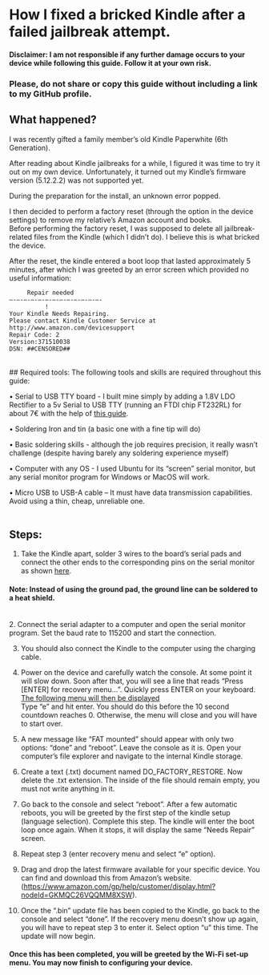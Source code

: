# How I fixed a bricked Kindle after a failed jailbreak attempt.<br>

#### Disclaimer: I am not responsible if any further damage occurs to your device while following this guide. Follow it at your own risk.<br>

### Please, do not share or copy this guide without including a link to my GitHub profile.<br>

## What happened?
I was recently gifted a family member’s old Kindle Paperwhite (6th Generation).<br>

After reading about Kindle jailbreaks for a while, I figured it was time to try it out on my own device. Unfortunately, it turned out my Kindle’s firmware version (5.12.2.2) was not supported yet. <br>

During the preparation for the install, an unknown error popped.<br>

I then decided to perform a factory reset (through the option in the device settings) to remove my relative’s Amazon account and books.<br>
Before performing the factory reset, I was supposed to delete all jailbreak-related files from the Kindle (which I didn’t do). I believe this is what bricked the device.<br>

After the reset, the kindle entered a boot loop that lasted approximately 5 minutes, after which I was greeted by an error screen which provided no useful information:<br>
```
     Repair needed
—-—-—-—-—-—-—-—-—-—-—-—-—-
          !
Your Kindle Needs Repairing.
Please contact Kindle Customer Service at http://www.amazon.com/devicesupport
Repair Code: 2
Version:371510038
DSN: ##CENSORED##
```
<br>
## Required tools:
The following tools and skills are required throughout this guide:<br>

•	Serial to USB TTY board - I built mine simply by adding a 1.8V LDO Rectifier to a 5v Serial to USB TTY (running an FTDI chip FT232RL) for about 7€ with the help of [this guide](https://ebookrepairs.com/kindle-tips/how-can-i-connect-a-serial-port-to-a-kindle/).<br>

•	Soldering Iron and tin (a basic one with a fine tip will do)<br>

•	Basic soldering skills - although the job requires precision, it really wasn’t challenge (despite having barely any soldering experience myself)<br>

•	Computer with any OS - I used Ubuntu for its “screen” serial monitor, but any serial monitor program for Windows or MacOS will work.<br>

•	Micro USB to USB-A cable – It must have data transmission capabilities. Avoid using a thin, cheap, unreliable one.<br>
<br>
## Steps: 

1.	Take the Kindle apart, solder 3 wires to the board’s serial pads and connect the other ends to the corresponding pins on the serial monitor as shown [here](https://raw.githubusercontent.com/OhShoot01/Unbrick-Kindle/main/soldered_connections.png).
#### Note: Instead of using the ground pad, the ground line can be soldered to a heat shield.
 <br>
2.	Connect the serial adapter to a computer and open the serial monitor program. Set the baud rate to 115200 and start the connection. 

3.	You should also connect the Kindle to the computer using the charging cable.

4.	Power on the device and carefully watch the console. At some point it will slow down. Soon after that, you will see a line that reads “Press [ENTER] for recovery menu…”. Quickly press ENTER on your keyboard. [The following menu will then be displayed](https://raw.githubusercontent.com/OhShoot01/Unbrick-Kindle/main/serial_menu.png)<br>
    Type “e” and hit enter. You should do this before the 10 second countdown reaches 0. Otherwise, the menu will close and you will have to start over.

6.	A new message like “FAT mounted” should appear with only two options: “done” and “reboot”. Leave the console as it is. 
Open your computer’s file explorer and navigate to the internal Kindle storage.

7.	Create a text (.txt) document named DO_FACTORY_RESTORE. Now delete the .txt extension.
The inside of the file should remain empty, you must not write anything in it.

8.	Go back to the console and select “reboot”. After a few automatic reboots, you will be greeted by the first step of the kindle setup (language selection). Complete this step. 
The kindle will enter the boot loop once again. When it stops, it will display the same “Needs Repair” screen.

9.	Repeat step 3 (enter recovery menu and select “e” option).

10.	Drag and drop the latest firmware available for your specific device. 
You can find and download this from Amazon’s website. (https://www.amazon.com/gp/help/customer/display.html?nodeId=GKMQC26VQQMM8XSW).

11.	Once the “.bin” update file has been copied to the Kindle, go back to the console and select “done”.
If the recovery menu doesn’t show up again, you will have to repeat step 3 to enter it.
Select option “u” this time. The update will now begin.

   

#### Once this has been completed, you will be greeted by the Wi-Fi set-up menu. You may now finish to configuring your device. 

